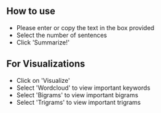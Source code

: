 
## How to use
- Please enter or copy the text in the box provided
- Select the number of sentences 
- Click 'Summarize!'

## For Visualizations
- Click on 'Visualize'
- Select 'Wordcloud' to view important keywords
- Select 'Bigrams' to view important bigrams
- Select 'Trigrams' to view important trigrams
